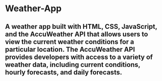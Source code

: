# Weather-App
## A weather app built with HTML, CSS, JavaScript, and the AccuWeather API that allows users to view the current weather conditions for a particular location. The AccuWeather API provides developers with access to a variety of weather data, including current conditions, hourly forecasts, and daily forecasts. 
